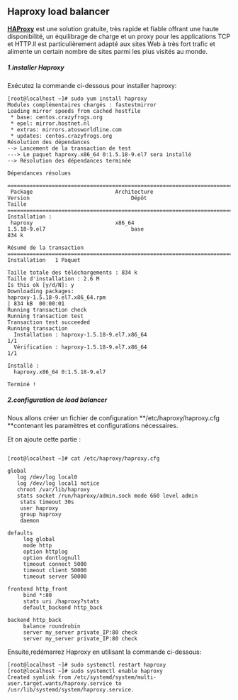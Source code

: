 ## Haproxy load balancer

[**HAProxy**](http://www.haproxy.org/) est une solution gratuite, très rapide et fiable offrant une haute disponibilité, un équilibrage de charge et un proxy pour les applications TCP et HTTP.Il est particulièrement adapté aux sites Web à très fort trafic et alimente un certain nombre de sites parmi les plus visités au monde.

##### 1.**installer Haproxy**

Exécutez la commande ci-dessous pour installer haproxy:

```
[root@localhost ~]# sudo yum install haproxy
Modules complémentaires chargés : fastestmirror
Loading mirror speeds from cached hostfile
 * base: centos.crazyfrogs.org
 * epel: mirror.hostnet.nl
 * extras: mirrors.atosworldline.com
 * updates: centos.crazyfrogs.org
Résolution des dépendances
--> Lancement de la transaction de test
---> Le paquet haproxy.x86_64 0:1.5.18-9.el7 sera installé
--> Résolution des dépendances terminée

Dépendances résolues

=============================================================================================================================================
 Package                          Architecture                    Version                                Dépôt                         Taille
=============================================================================================================================================
Installation :
 haproxy                          x86_64                          1.5.18-9.el7                           base                          834 k

Résumé de la transaction
=============================================================================================================================================
Installation   1 Paquet

Taille totale des téléchargements : 834 k
Taille d'installation : 2.6 M
Is this ok [y/d/N]: y
Downloading packages:
haproxy-1.5.18-9.el7.x86_64.rpm                                                                                       | 834 kB  00:00:01
Running transaction check
Running transaction test
Transaction test succeeded
Running transaction
  Installation : haproxy-1.5.18-9.el7.x86_64                                                                                             1/1
  Vérification : haproxy-1.5.18-9.el7.x86_64                                                                                             1/1

Installé :
  haproxy.x86_64 0:1.5.18-9.el7

Terminé !
```

##### 2.configuration de **load balancer**

Nous allons créer un fichier de configuration **/etc/haproxy/haproxy.cfg **contenant les paramètres et configurations nécessaires.

Et on ajoute cette partie :

```

[root@localhost ~]# cat /etc/haproxy/haproxy.cfg

global
   log /dev/log local0
   log /dev/log local1 notice
   chroot /var/lib/haproxy
   stats socket /run/haproxy/admin.sock mode 660 level admin
    stats timeout 30s
    user haproxy
    group haproxy
    daemon

defaults
     log global
     mode http
     option httplog
     option dontlognull
     timeout connect 5000
     timeout client 50000
     timeout server 50000

frontend http_front
     bind *:80
     stats uri /haproxy?stats
     default_backend http_back

backend http_back
     balance roundrobin
     server my_server private_IP:80 check
     server my_server private_IP:80 check

```

Ensuite,redémarrez Haproxy en utilisant la commande ci-dessous:

```
[root@localhost ~]# sudo systemctl restart haproxy
[root@localhost ~]# sudo systemctl enable haproxy
Created symlink from /etc/systemd/system/multi-user.target.wants/haproxy.service to /usr/lib/systemd/system/haproxy.service.
```



